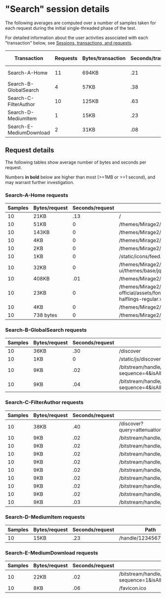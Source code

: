 # "Search" session details

The following averages are computed over a number of samples taken for each request during
the initial single-threaded phase of the test.

For detailed information about the user activities associated with each "transaction" below,
see [Sessions, transactions, and requests](../../doc/sessions).

Transaction | Requests | Bytes/transaction | Seconds/transaction | Request details
-|-|-|-|-
Search-A-Home | 11 | 694KB | .21 | [See below](#search-a-home-requests)
Search-B-GlobalSearch | 4 | 57KB | .38 | [See below](#search-b-globalsearch-requests)
Search-C-FilterAuthor | 10 | 125KB | .63 | [See below](#search-c-filterauthor-requests)
Search-D-MediumItem | 1 | 15KB | .23 | [See below](#search-d-mediumitem-requests)
Search-E-MediumDownload | 2 | 31KB | .08 | [See below](#search-e-mediumdownload-requests)

## Request details

The following tables show average number of bytes and seconds per request.

Numbers **in bold** below are higher than most (>=1MB or >=1 second), and may warrant further investigation.


### Search-A-Home requests

Samples | Bytes/request | Seconds/request | Path
-|-|-|-
10 | 21KB | .13 | / |
10 | 51KB | 0 | /themes/Mirage2/vendor/modernizr/modernizr.js |
10 | 143KB | 0 | /themes/Mirage2/styles/main.css |
10 | 4KB | 0 | /themes/Mirage2/images/DSpace-logo-line.svg |
10 | 2KB | 0 | /themes/Mirage2/images/atmire-logo-small.svg |
10 | 1KB | 0 | /static/icons/feed.png |
10 | 32KB | 0 | /themes/Mirage2/vendor/jquery-ui/themes/base/jquery-ui.css |
10 | 408KB | .01 | /themes/Mirage2/scripts/theme.js |
10 | 23KB | 0 | /themes/Mirage2/vendor/bootstrap-sass-official/assets/fonts/bootstrap/glyphicons-halflings-regular.woff |
10 | 4KB | 0 | /themes/Mirage2/images/apple-touch-icon.png |
10 | 738 bytes | 0 | /themes/Mirage2/images/favicon.ico |

### Search-B-GlobalSearch requests

Samples | Bytes/request | Seconds/request | Path
-|-|-|-
10 | 36KB | .30 | /discover |
10 | 1KB | 0 | /static/js/discovery/discovery-results.js |
10 | 9KB | .02 | /bitstream/handle/123456789/22826/text.pdf.jpg?sequence=4&isAllowed=y |
10 | 9KB | .04 | /bitstream/handle/123456789/29601/text.pdf.jpg?sequence=4&isAllowed=y |

### Search-C-FilterAuthor requests

Samples | Bytes/request | Seconds/request | Path
-|-|-|-
10 | 38KB | .40 | /discover?query=attenuation&filtertype=author&filter_relational_operator=equals&filter=Bushy+Cylinder+Head |
10 | 9KB | .02 | /bitstream/handle/123456789/31512/text.pdf.jpg?sequence=4&isAllowed=y |
10 | 9KB | .02 | /bitstream/handle/123456789/8988/text.pdf.jpg?sequence=13&isAllowed=y |
10 | 9KB | .02 | /bitstream/handle/123456789/26650/text.pdf.jpg?sequence=4&isAllowed=y |
10 | 9KB | .02 | /bitstream/handle/123456789/31422/text.pdf.jpg?sequence=4&isAllowed=y |
10 | 9KB | .02 | /bitstream/handle/123456789/13758/text.pdf.jpg?sequence=13&isAllowed=y |
10 | 9KB | .02 | /bitstream/handle/123456789/19011/text.pdf.jpg?sequence=4&isAllowed=y |
10 | 9KB | .02 | /bitstream/handle/123456789/18063/text.pdf.jpg?sequence=4&isAllowed=y |
10 | 9KB | .02 | /bitstream/handle/123456789/25059/text.pdf.jpg?sequence=4&isAllowed=y |
10 | 9KB | .03 | /bitstream/handle/123456789/19822/text.pdf.jpg?sequence=4&isAllowed=y |

### Search-D-MediumItem requests

Samples | Bytes/request | Seconds/request | Path
-|-|-|-
10 | 15KB | .23 | /handle/123456789/8988 |

### Search-E-MediumDownload requests

Samples | Bytes/request | Seconds/request | Path
-|-|-|-
10 | 22KB | .02 | /bitstream/handle/123456789/8988/text.pdf?sequence=1&isAllowed=y |
10 | 8KB | .06 | /favicon.ico |
